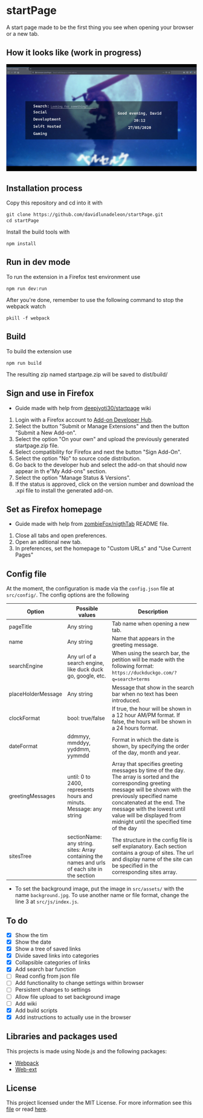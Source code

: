 # startPage

A start page made to be the first thing you see when opening your browser or a new tab.

## How it looks like (work in progress)

![Screenshot](./images/startpageDemo.gif)

## Installation process

Copy this repository and cd into it with

```
git clone https://github.com/davidlunadeleon/startPage.git
cd startPage
```

Install the build tools with

```
npm install
```

## Run in dev mode

To run the extension in a Firefox test environment use

```
npm run dev:run
```

After you're done, remember to use the following command to stop the webpack watch

```
pkill -f webpack
```

## Build

To build the extension use

```
npm run build
```

The resulting zip named startpage.zip will be saved to dist/build/

## Sign and use in Firefox

* Guide made with help from [deepjyoti30/startpage](https://github.com/deepjyoti30/startpage/wiki/How-to-sign-the-extension-for-Personal-Use-on-Firefox) wiki

1. Login with a Firefox account to [Add-on Developer Hub](https://addons.mozilla.org/en-US/developers/).
2. Select the button "Submit or Manage Extensions" and then the button "Submit a New Add-on".
3. Select the option "On your own" and upload the previously generated startpage.zip file.
5. Select compatibility for Firefox and next the button "Sign Add-On".
6. Select the option "No" to source code distribution.
7. Go back to the developer hub and select the add-on that should now appear in th e"My Add-ons" section.
8. Select the option "Manage Status & Versions". 
9. If the status is approved, click on the version number and download the .xpi file to install the generated add-on.

## Set as Firefox homepage

* Guide made with help from [zombieFox/nigthTab](https://github.com/zombieFox/nightTab) README file.

1. Close all tabs and open preferences.
2. Open an aditional new tab.
3. In preferences, set the homepage to "Custom URLs" and "Use Current Pages" 

## Config file

At the moment, the configuration is made via the `config.json` file at `src/config/`. The config options are the following

|Option|Possible values|Description|
|---|---|---|
|pageTitle|Any string|Tab name when opening a new tab.|
|name|Any string|Name that appears in the greeting message.|
|searchEngine|Any url of a search engine, like duck duck go, google, etc.|When using the search bar, the petition will be made with the following format: `https://duckduckgo.com/?q=search+terms`|
|placeHolderMessage|Any string|Message that show in the search bar when no text has been introduced.|
|clockFormat|bool: true/false|If true, the hour will be shown in a 12 hour AM/PM format. If false, the hours will be shown in a 24 hours format.|
|dateFormat|ddmmyy, mmddyy, yyddmm, yymmdd|Format in which the date is shown, by specifying the order of the day, month and year.|
|greetingMessages|until: 0 to 2400, represents hours and minuts. Message: any string|Array that specifies greeting messages by time of the day. The array is sorted and the corresponding greeting message will be shown with the previously specified name concatenated at the end. The message with the lowest until value will be displayed from midnight until the specified time of the day|
|sitesTree|sectionName: any string. sites: Array containing the names and urls of each site in the section|The structure in the config file is self explanatory. Each section contains a group of sites. The url and display name of the site can be specified in the corresponding sites array.|  

* To set the background image, put the image in `src/assets/` with the name `background.jpg`. To use another name or file format, change the line 3 at `src/js/index.js`.

## To do

- [X] Show the tim
- [X] Show the date
- [X] Show a tree of saved links
- [X] Divide saved links into categories
- [X] Collapsible categories of links
- [X] Add search bar function
- [ ] Read config from json file
- [ ] Add functionality to change settings within browser
- [ ] Persistent changes to settings
- [ ] Allow file upload to set background image
- [ ] Add wiki
- [X] Add build scripts
- [X] Add instructions to actually use in the browser

## Libraries and packages used

This projects is made using Node.js and the following packages:

- [Webpack](https://www.npmjs.com/package/webpack)
- [Web-ext](https://www.npmjs.com/package/web-ext)

## License

This project licensed under the MIT License. For more information see this [file](LICENSE) or read [here](https://opensource.org/licenses/MIT).

